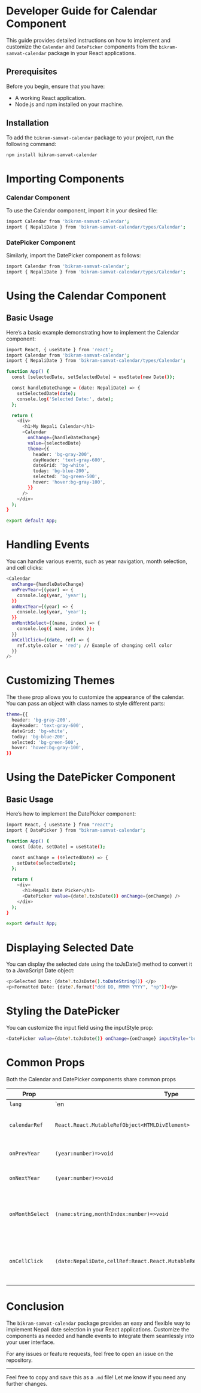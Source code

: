# Developer Guide for Calendar Component

This guide provides detailed instructions on how to implement and customize the `Calendar` and `DatePicker` components from the `bikram-samvat-calendar` package in your React applications.

## Prerequisites

Before you begin, ensure that you have:

- A working React application.
- Node.js and npm installed on your machine.

## Installation

To add the `bikram-samvat-calendar` package to your project, run the following command:

```bash
npm install bikram-samvat-calendar
```
# Importing Components
 ### Calendar Component
 To use the Calendar component, import it in your desired file:

```bash
import Calendar from 'bikram-samvat-calendar';
import { NepaliDate } from 'bikram-samvat-calendar/types/Calendar';
```

### DatePicker Component
Similarly, import the DatePicker component as follows:
```bash
import Calendar from 'bikram-samvat-calendar';
import { NepaliDate } from 'bikram-samvat-calendar/types/Calendar';
```

# Using the Calendar Component
## Basic Usage
Here’s a basic example demonstrating how to implement the Calendar component:

```bash
import React, { useState } from 'react';
import Calendar from 'bikram-samvat-calendar';
import { NepaliDate } from 'bikram-samvat-calendar/types/Calendar';

function App() {
  const [selectedDate, setSelectedDate] = useState(new Date());

  const handleDateChange = (date: NepaliDate) => {
    setSelectedDate(date);
    console.log('Selected Date:', date);
  };

  return (
    <div>
      <h1>My Nepali Calendar</h1>
      <Calendar
        onChange={handleDateChange}
        value={selectedDate}
        theme={{
          header: 'bg-gray-200',
          dayHeader: 'text-gray-600',
          dateGrid: 'bg-white',
          today: 'bg-blue-200',
          selected: 'bg-green-500',
          hover: 'hover:bg-gray-100',
        }}
      />
    </div>
  );
}

export default App;

```


# Handling Events
You can handle various events, such as year navigation, month selection, and cell clicks:

```bash 
<Calendar
  onChange={handleDateChange}
  onPrevYear={(year) => {
    console.log(year, 'year');
  }}
  onNextYear={(year) => {
    console.log(year, 'year');
  }}
  onMonthSelect={(name, index) => {
    console.log({ name, index });
  }}
  onCellClick={(date, ref) => {
    ref.style.color = 'red'; // Example of changing cell color
  }}
/>

```

# Customizing Themes

The `theme` prop allows you to customize the appearance of the calendar. You can pass an object with class names to style different parts:



```bash 
theme={{
  header: 'bg-gray-200',
  dayHeader: 'text-gray-600',
  dateGrid: 'bg-white',
  today: 'bg-blue-200',
  selected: 'bg-green-500',
  hover: 'hover:bg-gray-100',
}}

```

# Using the DatePicker Component

## Basic Usage
Here’s how to implement the DatePicker component:

```bash 
import React, { useState } from "react";
import { DatePicker } from "bikram-samvat-calendar";

function App() {
  const [date, setDate] = useState();

  const onChange = (selectedDate) => {
    setDate(selectedDate);
  };

  return (
    <div>
      <h1>Nepali Date Picker</h1>
      <DatePicker value={date?.toJsDate()} onChange={onChange} />
    </div>
  );
}

export default App;

```

# Displaying Selected Date
You can display the selected date using the toJsDate() method to convert it to a JavaScript Date object:

```bash 
<p>Selected Date: {date?.toJsDate().toDateString()} </p>
<p>Formatted Date: {date?.format("ddd DD, MMMM YYYY", "np")}</p>

```

# Styling the DatePicker
You can customize the input field using the inputStyle prop:

```bash 
<DatePicker value={date?.toJsDate()} onChange={onChange} inputStyle="border border-gray-400 p-2" />
```


# Common Props
Both the Calendar and DatePicker components share common props 




| Prop         | Type     | Default       | Description                                                |
|--------------|----------|---------------|------------------------------------------------------------|
| `lang` | `en|np`   |     `np`    | For changing style nepali lang to english.           |
| `calendarRef` | `React.React.MutableRefObject<HTMLDivElement>`   |     `undefined`    | Use this calendarRef for custom logic      |
| `onPrevYear` |  `(year:number)=>void` | `''` | The currently toggle  year      |
| `onNextYear` |  `(year:number)=>void` | `''` | The currently toggle year  |
| `onMonthSelect` |  `(name:string,monthIndex:number)=>void` | `''` | The currently selected month with name and index |
| `onCellClick` |  `(date:NepaliDate,cellRef:React.React.MutableRefObject<HTMLDivElement>)=>void` | `''` | The  clicked month cell date  and Cell ref for custom logic|


# Conclusion

The `bikram-samvat-calendar` package provides an easy and flexible way to implement Nepali date selection in your React applications. Customize the components as needed and handle events to integrate them seamlessly into your user interface.

For any issues or feature requests, feel free to open an issue on the repository.

---

Feel free to copy and save this as a `.md` file! Let me know if you need any further changes.
